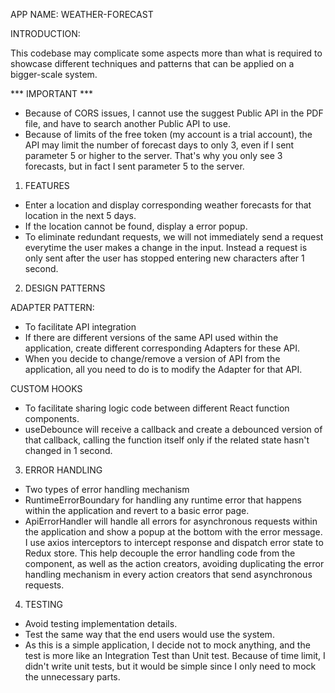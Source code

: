 APP NAME: WEATHER-FORECAST


INTRODUCTION:

This codebase may complicate some aspects more than what is required to showcase different techniques and patterns that can be applied on a bigger-scale system.

*** IMPORTANT ***

- Because of CORS issues, I cannot use the suggest Public API in the PDF file, and have to search another Public API to use.
- Because of limits of the free token (my account is a trial account), the API may limit the number of forecast days to only 3, even if I sent parameter 5 or higher to the server. That's why you only see 3 forecasts, but in fact I sent parameter 5 to the server.


1. FEATURES

- Enter a location and display corresponding weather forecasts for that location in the next 5 days.
- If the location cannot be found, display a error popup.
- To eliminate redundant requests, we will not immediately send a request everytime the user makes a change in the input. Instead a request is only sent after the user has stopped entering new characters after 1 second.


2. DESIGN PATTERNS

ADAPTER PATTERN:

- To facilitate API integration
- If there are different versions of the same API used within the application, create different corresponding Adapters for these API.
- When you decide to change/remove a version of API from the application, all you need to do is to modify the Adapter for that API.


CUSTOM HOOKS

- To facilitate sharing logic code between different React function components.
- useDebounce will receive a callback and create a debounced version of that callback, calling the function itself only if the related state hasn't changed in 1 second.


3. ERROR HANDLING


- Two types of error handling mechanism
- RuntimeErrorBoundary for handling any runtime error that happens within the application and revert to a basic error page.
- ApiErrorHandler will handle all errors for asynchronous requests within the application and show a popup at the bottom with the error message. I use axios interceptors to intercept response and dispatch error state to Redux store. This help decouple the error handling code from the component, as well as the action creators, avoiding duplicating the error handling mechanism in every action creators that send asynchronous requests.


4. TESTING

- Avoid testing implementation details.
- Test the same way that the end users would use the system.
- As this is a simple application, I decide not to mock anything, and the test is more like an Integration Test than Unit test. Because of time limit, I didn't write unit tests, but it would be simple since I only need to mock the unnecessary parts.